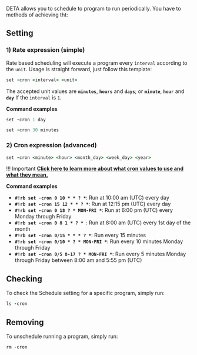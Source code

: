 DETA allows you to schedule to program to run periodically. You have to methods of achieving tht:

## Setting
### 1) Rate expression (simple)

Rate based scheduling will execute a program every `interval` according to the `unit`. 
Usage is straight forward, just follow this template:

```ruby
set -cron <interval> <unit>
```

The accepted unit values are **`minutes`**, **`hours`** and **`days`**; or **`minute`**, **`hour`** and **`day`** If the `interval` is `1`.

**Command examples**
```ruby
set -cron 1 day
```

```ruby
set -cron 30 minutes
```

### 2) Cron expression (advanced)
```ruby
set -cron <minute> <hour> <month_day> <week_day> <year>
```
!!! Important
    **[Click here to learn more about what cron values to use and what they mean.](https://docs.aws.amazon.com/AmazonCloudWatch/latest/events/ScheduledEvents.html#CronExpressions)**

**Command examples**

* **`#!rb set -cron 0 10 * * ? *`**: Run at 10:00 am (UTC) every day
* **`#!rb set -cron 15 12 * * ? *`**: Run at 12:15 pm (UTC) every day
* **`#!rb set -cron 0 18 ? * MON-FRI *`**: Run at 6:00 pm (UTC) every Monday through Friday
* **`#!rb set -cron 0 8 1 * ? * `**: Run at 8:00 am (UTC) every 1st day of the month
* **`#!rb set -cron 0/15 * * * ? *`**: Run every 15 minutes
* **`#!rb set -cron 0/10 * ? * MON-FRI *`**: Run every 10 minutes Monday through Friday
* **`#!rb set -cron 0/5 8-17 ? * MON-FRI *`**: Run every 5 minutes Monday through Friday between 8:00 am and 5:55 pm (UTC)

## Checking

To check the Schedule setting for a specific program, simply run:

```ruby
ls -cron
```

## Removing
To unschedule running a program, simply run:

```ruby
rm -cron 
```
